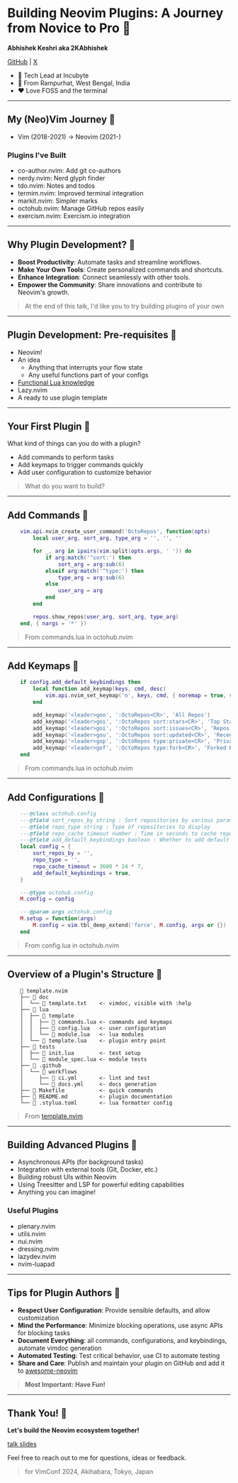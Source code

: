 # Building Neovim Plugins: A Journey from Novice to Pro 

**Abhishek Keshri aka 2KAbhishek**

[GitHub](https://github.com/2kabhishek) | [X](https://x.com/2kabhishek)

-  Tech Lead at Incubyte
-  From Rampurhat, West Bengal, India
- ♥ Love FOSS and the terminal

---

## My (Neo)Vim Journey 

- Vim (2018-2021) -> Neovim (2021-)

### Plugins I've Built

- co-author.nvim: Add git co-authors
- nerdy.nvim: Nerd glyph finder
- tdo.nvim: Notes and todos
- termim.nvim: Improved terminal integration
- markit.nvim: Simpler marks
- octohub.nvim: Manage GitHub repos easily
- exercism.nvim: Exercism.io integration

---

## Why Plugin Development? 

- **Boost Productivity**: Automate tasks and streamline workflows.
- **Make Your Own Tools**: Create personalized commands and shortcuts.
- **Enhance Integration**: Connect seamlessly with other tools.
- **Empower the Community**: Share innovations and contribute to Neovim's growth.

> At the end of this talk, I'd like you to try building plugins of your own

---

## Plugin Development: Pre-requisites 

- Neovim!
- An idea
  - Anything that interrupts your flow state
  - Any useful functions part of your configs
- [Functional Lua knowledge](https://github.com/nanotee/nvim-lua-guide)
- Lazy.nvim
- A ready to use plugin template

---

## Your First Plugin 

What kind of things can you do with a plugin?

- Add commands to perform tasks
- Add keymaps to trigger commands quickly
- Add user configuration to customize behavior

> What do you want to build?

---

## Add Commands 

```lua
    vim.api.nvim_create_user_command('OctoRepos', function(opts)
        local user_arg, sort_arg, type_arg = '', '', ''

        for _, arg in ipairs(vim.split(opts.args, ' ')) do
            if arg:match('^sort:') then
                sort_arg = arg:sub(6)
            elseif arg:match('^type:') then
                type_arg = arg:sub(6)
            else
                user_arg = arg
            end
        end

        repos.show_repos(user_arg, sort_arg, type_arg)
    end, { nargs = '*' })
```

> From commands.lua in octohub.nvim

---

## Add Keymaps 

```lua
    if config.add_default_keybindings then
        local function add_keymap(keys, cmd, desc)
            vim.api.nvim_set_keymap('n', keys, cmd, { noremap = true, silent = true, desc = desc })
        end

        add_keymap('<leader>goo', ':OctoRepos<CR>', 'All Repos')
        add_keymap('<leader>gos', ':OctoRepos sort:stars<CR>', 'Top Starred Repos')
        add_keymap('<leader>goi', ':OctoRepos sort:issues<CR>', 'Repos With Issues')
        add_keymap('<leader>gou', ':OctoRepos sort:updated<CR>', 'Recently Updated Repos')
        add_keymap('<leader>gop', ':OctoRepos type:private<CR>', 'Private Repos')
        add_keymap('<leader>gof', ':OctoRepos type:fork<CR>', 'Forked Repos')
    end
```

> From commands.lua in octohub.nvim

---

## Add Configurations 

```lua
    ---@class octohub.config
    ---@field sort_repos_by string : Sort repositories by various params
    ---@field repo_type string : Type of repositories to display
    ---@field repo_cache_timeout number : Time in seconds to cache repositories
    ---@field add_default_keybindings boolean : Whether to add default keybindings
    local config = {
        sort_repos_by = '',
        repo_type = '',
        repo_cache_timeout = 3600 * 24 * 7,
        add_default_keybindings = true,
    }

    ---@type octohub.config
    M.config = config

    ---@param args octohub.config
    M.setup = function(args)
        M.config = vim.tbl_deep_extend('force', M.config, args or {})
    end
```

> From config.lua in octohub.nvim

---

## Overview of a Plugin's Structure 

```
     template.nvim
    ├──  doc
    │  └──  template.txt    <- vimdoc, visible with :help
    ├──  lua
    │  ├──  template
    │  │  ├──  commands.lua <- commands and keymaps
    │  │  ├──  config.lua   <- user configuration
    │  │  └──  module.lua   <- lua modules
    │  └──  template.lua    <- plugin entry point
    ├──  tests
    │  ├──  init.lua        <- test setup
    │  └──  module_spec.lua <- module tests
    ├──  .github
    │  └──  workflows
    │     ├──  ci.yml       <- lint and test
    │     └──  docs.yml     <- docs generation
    ├──  Makefile           <- quick commands
    ├──  README.md          <- plugin documentation
    └──  .stylua.toml       <- lua formatter config
```

> From [template.nvim](https://github.com/2kabhishek/template.nvim)

---

## Building Advanced Plugins 

- Asynchronous APIs (for background tasks)
- Integration with external tools (Git, Docker, etc.)
- Building robust UIs within Neovim
- Using Treesitter and LSP for powerful editing capabilities
- Anything you can imagine!

### Useful Plugins

- plenary.nvim
- utils.nvim
- nui.nvim
- dressing.nvim
- lazydev.nvim
- nvim-luapad

---

## Tips for Plugin Authors 

- **Respect User Configuration**: Provide sensible defaults, and allow customization
- **Mind the Performance**: Minimize blocking operations, use async APIs for blocking tasks
- **Document Everything**: all commands, configurations, and keybindings, automate vimdoc generation
- **Automated Testing**: Test critical behavior, use CI to automate testing
- **Share and Care**: Publish and maintain your plugin on GitHub and add it to [awesome-neovim](https://github.com/rockerBOO/awesome-neovim)

> **Most Important: Have Fun!**

---

## Thank You! 

**Let's build the Neovim ecosystem together!**

[talk slides](https://github.com/2kabhishek/talks/blob/main/building-neovim-plugins.md)

Feel free to reach out to me for questions, ideas or feedback.

> for VimConf 2024, Akihabara, Tokyo, Japan
